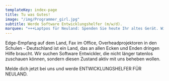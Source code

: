 ```yaml
---
templateKey: index-page
title: Tu was Gutes!
image: "/img/Programmer_girl.jpg"
subtitle: Werde Software Entwicklungshelfer (m/w/d).
marquee: "+++Laptpos für Neuland: Spenden Sie heute Ihr altes Gerät. Wir machen es fit und leiten es an bedürftige Schulen in Leuland weiter+++"
---
```


Edge-Empfang auf dem Land, Fax im Office, Overheadprojektoren in den Schulen - Deutschland ist ein Land, das an allen Ecken und Enden dringen Hilfe braucht. Wir suchen Software Entwickler, die nicht länger tatenlos zuschauen können, sondern diesen Zustand aktiv mit uns beheben wollen.

Melde dich jetzt bei uns und werde ENTWICKLUNGSHELFER FÜR NEULAND.
